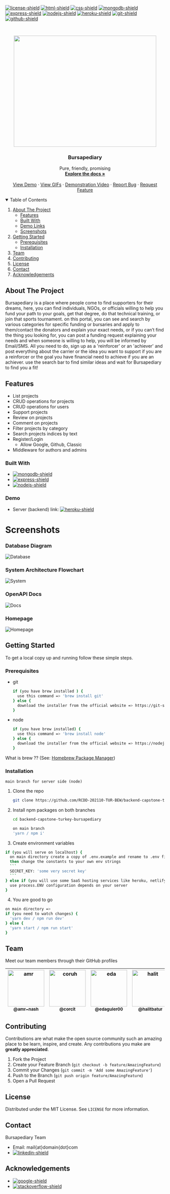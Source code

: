 <!--
*** Thanks for checking out the Best-README-Template. If you have a suggestion
*** that would make this better, please fork the repo and create a pull request
*** or simply open an issue with the tag "enhancement".
*** Thanks again! Now go create something AMAZING! :D
***
***
***
*** To avoid retyping too much info. Do a search and replace for the following:
*** github_username, repo_name, twitter_handle, email, project_title, project_description
-->



<!-- PROJECT SHIELDS -->
<!--
*** I'm using markdown "reference style" links for readability.
*** Reference links are enclosed in brackets [ ] instead of parentheses ( ).
*** See the bottom of this document for the declaration of the reference variables
*** for contributors-url, forks-url, etc. This is an optional, concise syntax you may use.
*** https://www.markdownguide.org/basic-syntax/#reference-style-links
-->
[![license-shield]][license-url]
[![html-shield]][html-url]
[![css-shield]][css-url]
[![mongodb-shield]][mongodb-url]
[![express-shield]][express-url]
[![nodejs-shield]][nodejs-url]
[![heroku-shield]][heroku-url]
[![git-shield]][git-url]
[![github-shield]][github-url]



<!-- PROJECT LOGO -->
<br />
<p align="center">
  <a href="#">
    <img src="https://i.giphy.com/media/7NJlWDt3lh5dGdXrS3/giphy.gif" width="450" height="350"/>
  </a>

  <h3 align="center">Bursapediary</h3>

  <p align="center">
    Pure, friendly, promising
    <br />
    <a href="#getting-started"><strong>Explore the docs »</strong></a>
    <br />
    <br />
    <a href="https://bursapediary.com" target="_blank">View Demo</a>
    ·
    <a href="#">View GIFs</a>
    ·
    <a href="#" target="_blank">Demonstration Video</a>
    ·
    <a href="https://github.com/RCDD-202110-TUR-BEW/backend-capstone-turkey-bursapediary/issues">Report Bug</a>
    ·
    <a href="https://github.com/RCDD-202110-TUR-BEW/backend-capstone-turkey-bursapediary/issues">Request Feature</a>
  </p>
</p>



<!-- TABLE OF CONTENTS -->
<details open="open">
  <summary>Table of Contents</summary>
  <ol>
    <li>
      <a href="#about-the-project">About The Project</a>
      <ul>
        <li><a href="#features">Features</a></li>
        <li><a href="#built-with">Built With</a></li>
        <li><a href="#demo">Demo Links</a></li>
        <li><a href="#Screenshots">Screenshots</a></li>
      </ul>
    </li>
    <li>
      <a href="#getting-started">Getting Started</a>
      <ul>
        <li><a href="#prerequisites">Prerequisites</a></li>
        <li><a href="#installation">Installation</a></li>
      </ul>
    </li>
    <!-- <li><a href="#usage">Usage</a></li> -->
    <li><a href="#team">Team</a></li>
    <li><a href="#contributing">Contributing</a></li>
    <li><a href="#license">License</a></li>
    <li><a href="#contact">Contact</a></li>
    <li><a href="#acknowledgements">Acknowledgements</a></li>
  </ol>
</details>



<!-- ABOUT THE PROJECT -->
## About The Project

Bursapediary is a place where people come to find supporters for their dreams, here, you can find individuals, NGOs, or officials willing to help you fund your path to your goals, get that degree, do that technical training, or join that sports tournament. on this portal, you can see and search by various categories for specific funding or bursaries and apply to them/contact the donators and explain your exact needs, or if you can’t find the thing you looking for, you can post a funding request explaining your needs and when someone is willing to help, you will be informed by Email/SMS. All you need to do, sign up as a 'reinforcer' or an 'achiever' and post everything about the carrier or the idea you want to support if you are a reinforcer or the goal you have financial need to achieve if you are an achiever. use the search bar to find similar ideas and wait for Bursapediary to find you a fit!

## Features

- List projects
- CRUD operations for projects 
- CRUD operations for users
- Support projects
- Review on projects
- Comment on projects
- Filter projects by category
- Search projects indices by text
- Register/Login
  - Allow Google, Github, Classic
- Middleware for authors and admins

### Built With

* [![mongodb-shield]][mongodb-url]
* [![express-shield]][express-url]
* [![nodejs-shield]][nodejs-url]

### Demo

* Server (backend) link: [![heroku-shield]](https://bursapediary.com)

# Screenshots

### Database Diagram

![Database](https://raw.githubusercontent.com/RCDD-202110-TUR-BEW/backend-capstone-turkey-bursapediary/docs-bug-bashing/src/views/image/database.png)

### System Architecture Flowchart
![System](https://raw.githubusercontent.com/RCDD-202110-TUR-BEW/backend-capstone-turkey-bursapediary/docs-bug-bashing/src/views/image/system.png)

### OpenAPI Docs
![Docs](https://raw.githubusercontent.com/RCDD-202110-TUR-BEW/backend-capstone-turkey-bursapediary/docs-bug-bashing/src/views/image/docs.png)

### Homepage
![Homepage](https://raw.githubusercontent.com/RCDD-202110-TUR-BEW/backend-capstone-turkey-bursapediary/d2f0f0a837b6a40b7a8781846446c83ea0992b73/src/views/image/homepage.png)

<!-- GETTING STARTED -->
## Getting Started

To get a local copy up and running follow these simple steps.

### Prerequisites

* git
  ```sh
  if (you have brew installed ) {
    use this command => 'brew install git'
  } else {
    download the installer from the official website => https://git-scm.com/downloads
  }
  ```

* node
  ```sh
  if (you have brew installed) {
    use this command => 'brew install node'
  } else {
    download the installer from the official website => https://nodejs.org/en/
  }
  ```
What is brew ?? (See: <a href="https://en.wikipedia.org/wiki/Homebrew_(package_manager)" target="_blank">Homebrew Package Manager</a>)

### Installation

```
main branch for server side (node)
```
1. Clone the repo
   ```sh
   git clone https://github.com/RCDD-202110-TUR-BEW/backend-capstone-turkey-bursapediary.git
   ```
2. Install npm packages on both branches 
   ```sh
   cd backend-capstone-turkey-bursapediary
   ```
   ```sh
   on main branch
   'yarn / npm i'
   ```
3. Create environment variables
  ```sh
  if (you will serve on localhost) {
    on main directory create a copy of .env.example and rename to .env file 
    then change the constants to your own env strings
    ```
    SECRET_KEY: 'some very secret key'
    ```
  } else if (you will use some SaaS hosting services like heroku, netlify etc){
    use process.ENV configuration depends on your server
  }
  ```
4. You are good to go
  ```sh
  on main directory => 
  if (you need to watch changes) {
    'yarn dev / npm run dev'
  } else {
    'yarn start / npm run start'
  }
  ```



## Team

Meet our team members through their GitHub profiles

| [<img alt="amr" src="https://avatars.githubusercontent.com/u/26306192?v=4" width="115"><br><sub>@amr-nash</sub>](https://github.com/amr-nash) | [<img alt="coruh" src="https://avatars.githubusercontent.com/u/31990323?v=4" width="115"><br><sub>@corcit</sub>](https://github.com/corcit) | [<img alt="eda" src="https://avatars.githubusercontent.com/u/64930295?v=4" width="115"><br><sub>@edaguler00</sub>](https://github.com/edaguler00) | [<img alt="halit" src="https://avatars.githubusercontent.com/u/61846570?v=4" width="115"><br><sub>@halitbatur</sub>](https://github.com/halitbatur) | [<img alt="souhaib" src="https://media-exp1.licdn.com/dms/image/C4E03AQFH6nVSpVOLjw/profile-displayphoto-shrink_400_400/0/1628344852578?e=1651104000&v=beta&t=Wh7WE6shOg1uRd8Aar4sgz7jcbNJ9LDsZkaqmheocCM" width="115"><br><sub>@felmez</sub>](https://github.com/Iseluin) | [<img alt="yaman" src="https://avatars.githubusercontent.com/u/58285821?v=4" width="115"><br><sub>@yaman3bd</sub>](https://github.com/yaman3bd) |
| :-----------------------------------------------------------------------------------------------------------------------------------------------------: | :-------------------------------------------------------------------------------------------------------------------------------------------------------------: | :------------------------------------------------------------------------------------------------------------------------------------------------------------: | :----------------------------------------------------------------------------------------------------------------------------------------------------------: | :----------------------------------------------------------------------------------------------------------------------------------------------------: | :------------------------------------------------------------------------------------------------------------------------------------------------------------------: |



<!-- ROADMAP -->



<!-- CONTRIBUTING -->
## Contributing

Contributions are what make the open source community such an amazing place to be learn, inspire, and create. Any contributions you make are **greatly appreciated**.

1. Fork the Project
2. Create your Feature Branch (`git checkout -b feature/AmazingFeature`)
3. Commit your Changes (`git commit -m 'Add some AmazingFeature'`)
4. Push to the Branch (`git push origin feature/AmazingFeature`)
5. Open a Pull Request



<!-- LICENSE -->
## License

Distributed under the MIT License. See `LICENSE` for more information.



<!-- CONTACT -->
## Contact

Bursapediary Team
* Email: mail{at}domain{dot}com
* [![linkedin-shield]][linkedin-url]



<!-- ACKNOWLEDGEMENTS -->
## Acknowledgements

* [![google-shield]][google-url]
* [![stackoverflow-shield]][stackoverflow-url]





<!-- MARKDOWN LINKS & IMAGES -->
<!-- https://www.markdownguide.org/basic-syntax/#reference-style-links -->
[license-shield]: https://img.shields.io/github/license/RCDD-202110-TUR-BEW/backend-capstone-turkey-bursapediary.svg?style=flat-square
[license-url]: https://github.com/RCDD-202110-TUR-BEW/backend-capstone-turkey-bursapediary/blob/master/LICENSE
[freecodecamp-shield]: https://img.shields.io/badge/-freecodecamp-black?style=flat-square&logo=freecodecamp
[freecodecamp-url]: https://www.freecodecamp.org/
[google-shield]: https://img.shields.io/badge/google-4285F4?style=for-the-badge&logo=google&logoColor=white
[google-url]: https://www.google.com/
[stackoverflow-shield]: https://img.shields.io/badge/-stackoverflow-E34F26?style=for-the-badge&logo=stackoverflow&logoColor=white
[stackoverflow-url]: https://www.stackoverflow.com/
[html-shield]: https://img.shields.io/badge/-HTML5-E34F26?style=flat-square&logo=html5&logoColor=white
[html-url]: https://en.wikipedia.org/wiki/HTML
[css-shield]: https://img.shields.io/badge/-CSS3-1572B6?style=flat-square&logo=css3
[css-url]: https://en.wikipedia.org/wiki/CSS
[nodejs-shield]: https://img.shields.io/badge/-Nodejs-black?style=flat-square&logo=Node.js
[nodejs-url]: https://nodejs.org/en/
[react-shield]: https://img.shields.io/badge/-React-black?style=flat-square&logo=react
[react-url]: https://reactjs.org/
[mongodb-shield]: https://img.shields.io/badge/-MongoDB-black?style=flat-square&logo=mongodb
[mongodb-url]: https://www.mongodb.com/
[express-shield]: https://img.shields.io/badge/-express-black.svg?style=flat-square&logo=express
[express-url]: https://expressjs.com/
[graphql-shield]: https://img.shields.io/badge/-GraphQL-E10098?style=flat-square&logo=graphql
[graphql-url]: https://graphql.org/
[apollo-shield]: https://img.shields.io/badge/-Apollo%20GraphQL-311C87?style=flat-square&logo=apollo-graphql
[apollo-url]: https://www.apollographql.com/
[heroku-shield]: https://img.shields.io/badge/-Heroku-430098?style=flat-square&logo=heroku
[heroku-url]: https://dashboard.heroku.com/
[netlify-shield]: https://img.shields.io/badge/-netlify-black?style=flat-square&logo=netlify
[netlify-url]: https://www.netlify.com/
[git-shield]: https://img.shields.io/badge/-Git-black?style=flat-square&logo=git
[git-url]: https://git-scm.com/
[github-shield]: https://img.shields.io/badge/-GitHub-181717?style=flat-square&logo=github
[github-url]: https://github.com/
[linkedin-shield]: https://img.shields.io/badge/-linkedin-blue?style=flat-square&logo=Linkedin&logoColor=white
[linkedin-url]: https://linkedin.com/